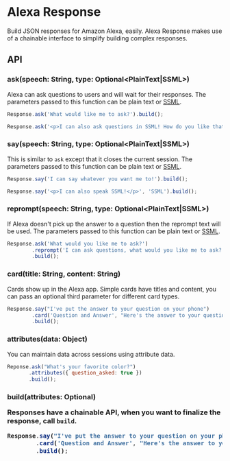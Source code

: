 # Alexa Response

Build JSON responses for Amazon Alexa, easily. Alexa Response makes use of a
chainable interface to simplify building complex responses.

## API

### ask(speech: String, type: Optional<PlainText|SSML>)

Alexa can ask questions to users and will wait for their responses. The
parameters passed to this function can be plain text or [SSML](https://developer.amazon.com/public/solutions/alexa/alexa-skills-kit/docs/speech-synthesis-markup-language-ssml-reference).

```javascript
Response.ask('What would like me to ask?').build();
```

```javascript
Response.ask('<p>I can also ask questions in SSML! How do you like that?</p>', 'SSML').build();
```

### say(speech: String, type: Optional<PlainText|SSML>)

This is similar to `ask` except that it closes the current session. The
parameters passed to this function can be plain text or [SSML](https://developer.amazon.com/public/solutions/alexa/alexa-skills-kit/docs/speech-synthesis-markup-language-ssml-reference).

```javascript
Response.say('I can say whatever you want me to!').build();
```

```javascript
Response.say('<p>I can also speak SSML!</p>', 'SSML').build();
```

### reprompt(speech: String, type: Optional<PlainText|SSML>)

If Alexa doesn't pick up the answer to a question then the reprompt text will be
used. The parameters passed to this function can be plain text or [SSML](https://developer.amazon.com/public/solutions/alexa/alexa-skills-kit/docs/speech-synthesis-markup-language-ssml-reference).

```javascript
Response.ask('What would you like me to ask?')
        .reprompt('I can ask questions, what would you like me to ask?')
        .build();
```

### card(title: String, content: String)

Cards show up in the Alexa app. Simple cards have titles and content, you can
pass an optional third parameter for different card types.

```javascript
Response.say("I've put the answer to your question on your phone")
        .card('Question and Answer', "Here's the answer to your question")
        .build();
```

### attributes(data: Object)

You can maintain data across sessions using attribute data.

```javascript
Reponse.ask("What's your favorite color?")
       .attributes({ question_asked: true })
       .build();
```

### build(attributes: Optional<Object>)

Responses have a chainable API, when you want to finalize the response, call
`build`.

```javascript
Response.say("I've put the answer to your question on your phone")
        .card('Question and Answer', "Here's the answer to your question")
        .build();
```
